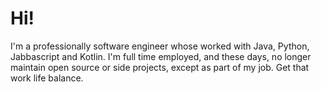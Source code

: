 # Hi!

I'm a professionally software engineer whose worked with Java, Python, Jabbascript and Kotlin. I'm full time employed, and these days, no longer maintain open source or side projects, except as part of my job. Get that work life balance.


<!--
**AWinterman/awinterman** is a ✨ _special_ ✨ repository because its `README.md` (this file) appears on your GitHub profile.

Here are some ideas to get you started:

- 🔭 I’m currently working on ...
- 🌱 I’m currently learning ...
- 👯 I’m looking to collaborate on ...
- 🤔 I’m looking for help with ...
- 💬 Ask me about ...
- 📫 How to reach me: ...
- 😄 Pronouns: ...
- ⚡ Fun fact: ...
-->
